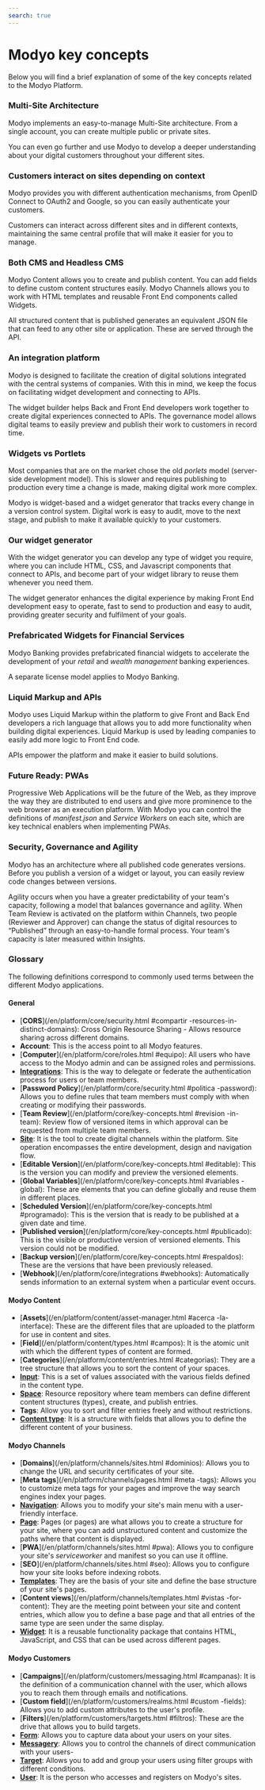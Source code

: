 ```yaml
---
search: true
---
```


# Modyo key concepts

Below you will find a brief explanation of some of the key concepts related to the Modyo Platform.


### Multi-Site Architecture

Modyo implements an easy-to-manage Multi-Site architecture. From a single account, you can create multiple public or private sites.

You can even go further and use Modyo to develop a deeper understanding about your digital customers throughout your different sites.

### Customers interact on sites depending on context

Modyo provides you with different authentication mechanisms, from OpenID Connect to OAuth2 and Google, so you can easily authenticate your customers.

Customers can interact across different sites and in different contexts, maintaining the same central profile that will make it easier for you to manage.

### Both CMS and Headless CMS

Modyo Content allows you to create and publish content. You can add fields to define custom content structures easily. Modyo Channels allows you to work with HTML templates and reusable Front End components called Widgets.

All structured content that is published generates an equivalent JSON file that can feed to any other site or application. These are served through the API.

### An integration platform

Modyo is designed to facilitate the creation of digital solutions integrated with the central systems of companies. With this in mind, we keep the focus on facilitating widget development and connecting to APIs.

The widget builder helps Back and Front End developers work together to create digital experiences connected to APIs. The governance model allows digital teams to easily preview and publish their work to customers in record time.

### Widgets vs Portlets

Most companies that are on the market chose the old _porlets_ model (server-side development model). This is slower and requires publishing to production every time a change is made, making digital work more complex.

Modyo is widget-based and a widget generator that tracks every change in a version control system. Digital work is easy to audit, move to the next stage, and publish to make it available quickly to your customers.

### Our widget generator

With the widget generator you can develop any type of widget you require, where you can include HTML, CSS, and Javascript components that connect to APIs, and become part of your widget library to reuse them whenever you need them.

The widget generator enhances the digital experience by making Front End development easy to operate, fast to send to production and easy to audit, providing greater security and fulfilment of your goals.

### Prefabricated Widgets for Financial Services

Modyo Banking provides prefabricated financial widgets to accelerate the development of your _retail_ and _wealth management_ banking experiences.

A separate license model applies to Modyo Banking.

### Liquid Markup and APIs

Modyo uses Liquid Markup within the platform to give Front and Back End developers a rich language that allows you to add more functionality when building digital experiences. Liquid Markup is used by leading companies to easily add more logic to Front End code.

APIs empower the platform and make it easier to build solutions.


### Future Ready: PWAs
Progressive Web Applications will be the future of the Web, as they improve the way they are distributed to end users and give more prominence to the web browser as an execution platform. With Modyo you can control the definitions of _manifest.json_ and _Service Workers_ on each site, which are key technical enablers when implementing PWAs.


### Security, Governance and Agility

Modyo has an architecture where all published code generates versions. Before you publish a version of a widget or layout, you can easily review code changes between versions.

Agility occurs when you have a greater predictability of your team's capacity, following a model that balances governance and agility. When Team Review is activated on the platform within Channels, two people (Reviewer and Approver) can change the status of digital resources to “Published” through an easy-to-handle formal process. Your team's capacity is later measured within Insights.

### Glossary
The following definitions correspond to commonly used terms between the different Modyo applications.

#### General

* [**CORS**](/en/platform/core/security.html #compartir -resources-in-distinct-domains): Cross Origin Resource Sharing - Allows resource sharing across different domains.
* **Account**: This is the access point to all Modyo features.
* [**Computer**](/en/platform/core/roles.html #equipo): All users who have access to the Modyo admin and can be assigned roles and permissions.
* [**Integrations**](/en/platform/core/integrations): This is the way to delegate or federate the authentication process for users or team members.
* [**Password Policy**](/en/platform/core/security.html #politica -password): Allows you to define rules that team members must comply with when creating or modifying their passwords.
* [**Team Review**](/en/platform/core/key-concepts.html #revision -in-team): Review flow of versioned items in which approval can be requested from multiple team members.
* [**Site**](/en/platform/channels/sites.html): It is the tool to create digital channels within the platform. Site operation encompasses the entire development, design and navigation flow.
* [**Editable Version**](/en/platform/core/key-concepts.html #editable): This is the version you can modify and preview the versioned elements.
* [**Global Variables**](/en/platform/core/key-concepts.html #variables -global): These are elements that you can define globally and reuse them in different places.
* [**Scheduled Version**](/en/platform/core/key-concepts.html #programado): This is the version that is ready to be published at a given date and time.
* [**Published version**](/en/platform/core/key-concepts.html #publicado): This is the visible or productive version of versioned elements. This version could not be modified.
* [**Backup version**](/en/platform/core/key-concepts.html #respaldos): These are the versions that have been previously released.
* [**Webhook**](/en/platform/core/integrations #webhooks): Automatically sends information to an external system when a particular event occurs.


#### Modyo Content

* [**Assets**](/en/platform/content/asset-manager.html #acerca -la-interface): These are the different files that are uploaded to the platform for use in content and sites.
* [**Field**](/en/platform/content/types.html #campos): It is the atomic unit with which the different types of content are formed.
* [**Categories**](/en/platform/content/entries.html #categorias): They are a tree structure that allows you to sort the content of your spaces.
* [**Input**](/en/platform/content/entries.html): This is a set of values associated with the various fields defined in the content type.
* [**Space**](/en/platform/content/spaces.html): Resource repository where team members can define different content structures (types), create, and publish entries.
* **Tags**: Allow you to sort and filter entries freely and without restrictions.
* [**Content type**](/en/platform/content/types.html): It is a structure with fields that allows you to define the different content of your business.


#### Modyo Channels

* [**Domains**](/en/platform/channels/sites.html #dominios): Allows you to change the URL and security certificates of your site.
* [**Meta tags**](/en/platform/channels/pages.html #meta -tags): Allows you to customize meta tags for your pages and improve the way search engines index your pages.
* [**Navigation**](/en/platform/channels/navigation.html): Allows you to modify your site's main menu with a user-friendly interface.
* [**Page**](/en/platform/channels/pages.html): Pages (or pages) are what allows you to create a structure for your site, where you can add unstructured content and customize the paths where that content is displayed.
* [**PWA**](/en/platform/channels/sites.html #pwa): Allows you to configure your site's _serviceworker_ and manifest so you can use it offline.
* [**SEO**](/en/platform/channels/sites.html #seo): Allows you to configure how your site looks before indexing robots.
* [**Templates**](/en/platform/channels/templates.html): They are the basis of your site and define the base structure of your site's pages.
* [**Content views**](/en/platform/channels/templates.html #vistas -for-content): They are the meeting point between your site and content entries, which allow you to define a base page and that all entries of the same type are seen under the same display.
* [**Widget**](/en/platform/channels/widgets.html): It is a reusable functionality package that contains HTML, JavaScript, and CSS that can be used across different pages.

#### Modyo Customers

* [**Campaigns**](/en/platform/customers/messaging.html #campanas): It is the definition of a communication channel with the user, which allows you to reach them through emails and notifications.
* [**Custom field**](/en/platform/customers/realms.html #custom -fields): Allows you to add custom attributes to the user's profile.
* [**Filters**](/en/platform/customers/targets.html #filtros): These are the drive that allows you to build targets.
* [**Form**](/en/platform/customers/forms.html): Allows you to capture data about your users on your sites.
* [**Messagery**](/en/platform/customers/messaging.html): Allows you to control the channels of direct communication with your users-
* [**Target**](/en/platform/customers/targets.html): Allows you to add and group your users using filter groups with different conditions.
* [**User**](/en/platform/customers/realms.html): It is the person who accesses and registers on Modyo's sites.
